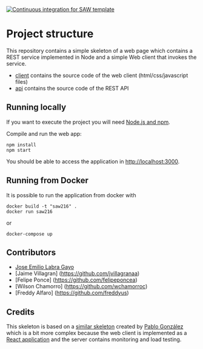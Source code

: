[![Continuous integration for SAW template](https://github.com/sawmti/saw21_6/actions/workflows/ci.yml/badge.svg)](https://github.com/sawmti/saw21_6/actions/workflows/ci.yml)

# Project structure

This repository contains a simple skeleton of a web page which contains a REST service implemented in Node and a simple Web client that invokes the service. 

- [client](https://github.com/sawmti/saw21_6/tree/main/client) contains the source code of the web client (html/css/javascript files)
- [api](https://github.com/sawmti/saw21_6/tree/main/api) contains the source code of the REST API

## Running locally

If you want to execute the project you will need 
[Node.js and npm](https://www.npmjs.com/get-npm). 

Compile and run the web app:

```
npm install
npm start
```

You should be able to access the application in [http://localhost:3000](http://localhost:3000).

## Running from Docker

It is possible to run the application from docker with

```
docker build -t "saw216" .
docker run saw216
```

or 

```
docker-compose up
```

## Contributors

- [Jose Emilio Labra Gayo](http://labra.weso.es)
- [Jaime Villagran] (https://github.com/jvillagranaa)
- [Felipe Ponce] (https://github.com/felipeponcea)
- [Wilson Chamorro] (https://github.com/wchamorroc)
- [Freddy Alfaro] (https://github.com/freddyus)


## Credits

This skeleton is based on a [similar skeleton](https://github.com/Arquisoft/radarin_0) created by [Pablo González](https://github.com/pglez82) which is a bit more complex because the web client is implemented as a [React application](https://reactjs.org/) and the server contains monitoring and load testing.
